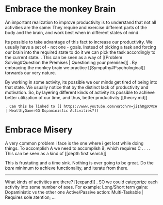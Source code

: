 
# Embrace the monkey Brain

An important realization to improve productivity is to understand that not all activities are the same: They require and exercise different parts of the body and the brain, and work best when in different states of mind.


Its possible to take advantage of this fact to increase our productivity. We  usually have a set  of - not one - goals. Instead of picking a task and forcing our brain into the required state to do it we can pick the task accordingly to the current state.
    . This can be seen as a way of [[Problem Solving#Question the Premises | Questioning your premises]]
    . By embracing the monkey brain we practice [[Sympathy#Psychological]] torwards our very nature.

By working in some activity, its possible we our minds get tired of being into that state. We usually notice that by the distinct lack of productivity and motivation. So, by layering  different kinds of activity its possible to achieve better utilization of our time, and thus, better productivity [[theory.md]]
    
    . Can this be linked to [[ https://www.youtube.com/watch?v=jiIhOgpOWcA | HealthyGamerGG Dopaministic Activities?]]
    


# Embrace Misery

A very common problem i face is the one where i get lost while doing things. To accomplish A we need to accomplish B, which requires C . . .
    . This can be seen as a kind of [[depth first search]]

This is frustating and a time sink. Nothing is ever going to be great. 
Do the *bare* minimum to achieve functionality, and iterate from there.

___

What kinds of activities are there? [[expand]]
. SO we could categorize each activity into some number of axes. For example:
            Long/Short term gains: Dopaministic vs the other one
            Active/Passive action:
            Multi-Taskable | Requires sole atention; 
            ... 
